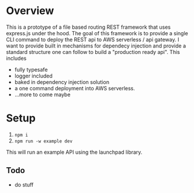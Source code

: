 # Overview

This is a prototype of a file based routing REST framework that uses express.js under the hood. The goal of this framework is to provide a single CLI command to deploy the REST api to AWS serverless / api gateway. I want to provide built in mechanisms for dependecy injection and provide a standard structure one can follow to build a "production ready api". This includes

- fully typesafe
- logger included
- baked in dependency injection solution
- a one command deployment into AWS serverless.
- ...more to come maybe

# Setup

1. `npm i`
2. `npm run -w example dev`

This will run an example API using the launchpad library.

## Todo

- do stuff
